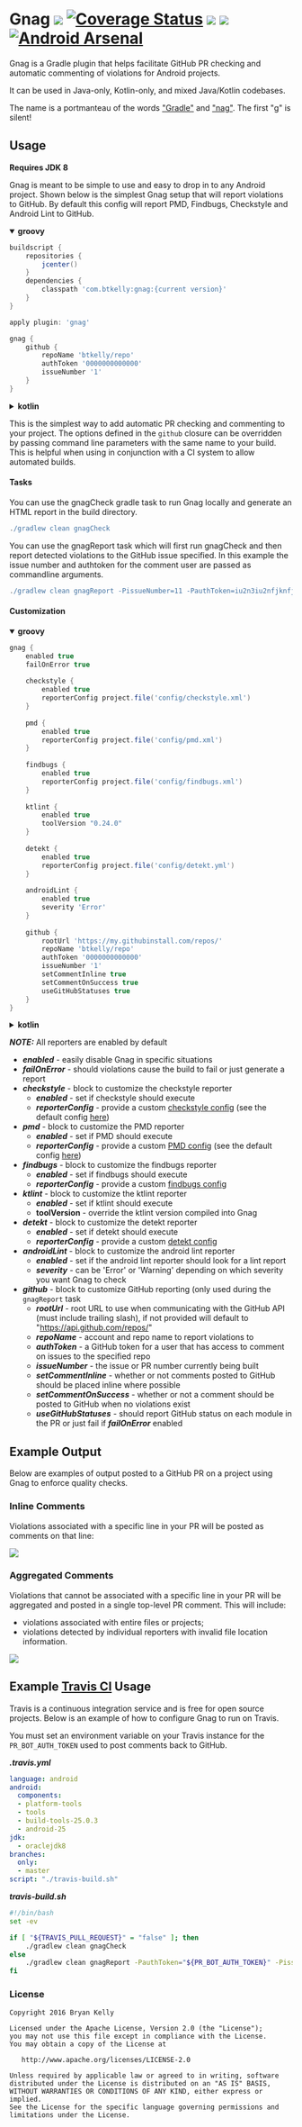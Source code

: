# Gnag <a href="https://travis-ci.org/btkelly/gnag"><img src="https://travis-ci.org/btkelly/gnag.svg" /></a> [![Coverage Status](https://coveralls.io/repos/btkelly/gnag/badge.svg?branch=master&service=github)](https://coveralls.io/github/btkelly/gnag?branch=master) <a href="http://www.detroitlabs.com/"><img src="https://img.shields.io/badge/Sponsor-Detroit%20Labs-000000.svg" /></a> <a href='https://bintray.com/btkelly/maven/gnag-gradle-plugin/_latestVersion'><img src='https://api.bintray.com/packages/btkelly/maven/gnag-gradle-plugin/images/download.svg'></a> [![Android Arsenal](https://img.shields.io/badge/Android%20Arsenal-gnag-green.svg?style=true)](https://android-arsenal.com/details/1/3128)
Gnag is a Gradle plugin that helps facilitate GitHub PR checking and automatic commenting of violations for Android projects.

It can be used in Java-only, Kotlin-only, and mixed Java/Kotlin codebases.

The name is a portmanteau of the words ["Gradle"](https://gradle.org/) and ["nag"](https://en.wiktionary.org/wiki/nag#Verb). The first "g" is silent!

## Usage

**Requires JDK 8**

Gnag is meant to be simple to use and easy to drop in to any Android project. Shown below is the simplest
Gnag setup that will report violations to GitHub. By default this config will report PMD, Findbugs, Checkstyle and
Android Lint to GitHub.

<details open>
<summary><b>groovy</b></summary>

```groovy
buildscript {
    repositories {
        jcenter()
    }
    dependencies {
        classpath 'com.btkelly:gnag:{current version}'
    }
}

apply plugin: 'gnag'

gnag {
    github {
        repoName 'btkelly/repo'
        authToken '0000000000000'
        issueNumber '1'
    }
}
```

</details>

<details>
<summary><b>kotlin</b></summary>

```kotlin
buildscript {
    repositories {
        jcenter()
    }
    dependencies {
        classpath("com.btkelly:gnag:{current version}")
    }
}

plugins {
    id("gnag")
}

gnag {
    github {
        repoName("btkelly/repo")
        authToken("0000000000000")
        issueNumber("1")
    }
}
```

</details>

This is the simplest way to add automatic PR checking and commenting to your project. The options defined in the `github` closure can be overridden by passing command line parameters with the same name to your build. This is helpful when using in conjunction with a CI system to allow automated builds.

#### Tasks

You can use the gnagCheck gradle task to run Gnag locally and generate an HTML report in the build directory.
```groovy
./gradlew clean gnagCheck
```

You can use the gnagReport task which will first run gnagCheck and then report detected violations to the GitHub issue specified.
In this example the issue number and authtoken for the comment user are passed as commandline arguments.
```groovy
./gradlew clean gnagReport -PissueNumber=11 -PauthToken=iu2n3iu2nfjknfjk23nfkj23nk
```

#### Customization
<details open>
<summary><b>groovy</b></summary>

```groovy
gnag {
    enabled true
    failOnError true
    
    checkstyle {
        enabled true
        reporterConfig project.file('config/checkstyle.xml')
    }
    
    pmd {
        enabled true
        reporterConfig project.file('config/pmd.xml')
    }
    
    findbugs {
        enabled true
        reporterConfig project.file('config/findbugs.xml')
    }
    
    ktlint {
        enabled true
        toolVersion "0.24.0"
    }
    
    detekt {
        enabled true
        reporterConfig project.file('config/detekt.yml')
    }
    
    androidLint {
        enabled true
        severity 'Error'
    }
    
    github {
        rootUrl 'https://my.githubinstall.com/repos/'
        repoName 'btkelly/repo'
        authToken '0000000000000'
        issueNumber '1'
        setCommentInline true
        setCommentOnSuccess true
        useGitHubStatuses true
    }
}
```

</details>

<details>
<summary><b>kotlin</b></summary>

```kotlin
gnag {
    isEnabled = true
    setFailOnError(true)

    checkstyle {
        isEnabled = true
        reporterConfig(project.file("config/checkstyle.xml"))
    }

    pmd {
        isEnabled = true
        reporterConfig(project.file("config/pmd.xml"))
    }

    findbugs {
        isEnabled = true
        reporterConfig(project.file("config/findbugs.xml"))
    }

    ktlint {
        isEnabled = true
        toolVersion("0.24.0")
    }

    detekt {
        isEnabled = true
        reporterConfig(project.file("config/detekt.yml"))
    }

    androidLint {
        isEnabled = true
        severity("Error")
    }

    github {
        rootUrl("https://my.githubinstall.com/repos/")
        repoName("btkelly/repo")
        authToken("0000000000000")
        issueNumber("1")
        setCommentInline(true)
        setCommentOnSuccess(true)
        useGitHubStatuses(true)
    }
}
```

</details>

***NOTE:*** All reporters are enabled by default

- ***enabled*** - easily disable Gnag in specific situations
- ***failOnError*** - should violations cause the build to fail or just generate a report
- ***checkstyle*** - block to customize the checkstyle reporter
  - ***enabled*** - set if checkstyle should execute
  - ***reporterConfig*** - provide a custom [checkstyle config](http://checkstyle.sourceforge.net/config.html) (see the default config [here](/plugin/src/main/resources/checkstyle.xml))
- ***pmd*** - block to customize the PMD reporter
  - ***enabled*** - set if PMD should execute
  - ***reporterConfig*** - provide a custom [PMD config](http://pmd.sourceforge.net/pmd-5.1.1/howtomakearuleset.html) (see the default config [here](/plugin/src/main/resources/pmd.xml))
- ***findbugs*** - block to customize the findbugs reporter
  - ***enabled*** - set if findbugs should execute
  - ***reporterConfig*** - provide a custom [findbugs config](http://findbugs.sourceforge.net/manual/filter.html)
- ***ktlint*** - block to customize the ktlint reporter
  - ***enabled*** - set if ktlint should execute
  - **toolVersion** - override the ktlint version compiled into Gnag
- ***detekt*** - block to customize the detekt reporter
  - ***enabled*** - set if detekt should execute
  - ***reporterConfig*** - provide a custom [detekt config](https://arturbosch.github.io/detekt/configurations.html)
- ***androidLint*** - block to customize the android lint reporter
  - ***enabled*** - set if the android lint reporter should look for a lint report
  - ***severity*** - can be 'Error' or 'Warning' depending on which severity you want Gnag to check
- ***github*** - block to customize GitHub reporting (only used during the `gnagReport` task
  - ***rootUrl*** - root URL to use when communicating with the GitHub API (must include trailing slash), if not provided will default to "https://api.github.com/repos/"
  - ***repoName*** - account and repo name to report violations to
  - ***authToken*** - a GitHub token for a user that has access to comment on issues to the specified repo
  - ***issueNumber*** - the issue or PR number currently being built
  - ***setCommentInline*** - whether or not comments posted to GitHub should be placed inline where possible
  - ***setCommentOnSuccess*** - whether or not a comment should be posted to GitHub when no violations exist
  - ***useGitHubStatuses*** - should report GitHub status on each module in the PR or just fail if ***failOnError*** enabled

## Example Output

Below are examples of output posted to a GitHub PR on a project using Gnag to enforce quality checks.

### Inline Comments

Violations associated with a specific line in your PR will be posted as comments on that line:

![](assets/comments-inline.png)

### Aggregated Comments

Violations that cannot be associated with a specific line in your PR will be aggregated and posted in a single top-level PR comment. This will include:

- violations associated with entire files or projects;
- violations detected by individual reporters with invalid file location information.

![](assets/comments-aggregated.png)

## Example [Travis CI](http://travis-ci.org) Usage

Travis is a continuous integration service and is free for open source projects. Below is an example of
 how to configure Gnag to run on Travis.

 You must set an environment variable on your Travis instance for the `PR_BOT_AUTH_TOKEN` used to post comments back to GitHub.

***.travis.yml***
```yml
language: android
android:
  components:
  - platform-tools
  - tools
  - build-tools-25.0.3
  - android-25
jdk:
  - oraclejdk8
branches:
  only:
  - master
script: "./travis-build.sh"
```

***travis-build.sh***
```bash
#!/bin/bash
set -ev

if [ "${TRAVIS_PULL_REQUEST}" = "false" ]; then
	./gradlew clean gnagCheck
else
	./gradlew clean gnagReport -PauthToken="${PR_BOT_AUTH_TOKEN}" -PissueNumber="${TRAVIS_PULL_REQUEST}"
fi
```

### License

    Copyright 2016 Bryan Kelly

    Licensed under the Apache License, Version 2.0 (the "License");
    you may not use this file except in compliance with the License.
    You may obtain a copy of the License at

       http://www.apache.org/licenses/LICENSE-2.0

    Unless required by applicable law or agreed to in writing, software
    distributed under the License is distributed on an "AS IS" BASIS,
    WITHOUT WARRANTIES OR CONDITIONS OF ANY KIND, either express or implied.
    See the License for the specific language governing permissions and
    limitations under the License.
